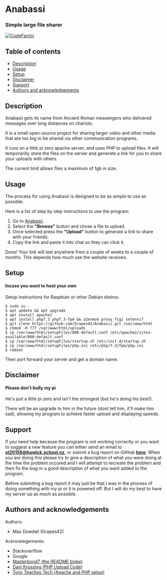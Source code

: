 # Anabassi
### Simple large file sharer
[![CodeFactor](https://www.codefactor.io/repository/github/grapes42/anabasii/badge)](https://www.codefactor.io/repository/github/grapes42/anabasii)

## Table of contents
- [Description](#description)
- [Usage](#usage)
- [Setup](#setup)
- [Disclaimer](#disclaimer)
- [Support](#support)
- [Authors and acknowledgements](#authors-and-acknowledgements)

## Description
Anabasii gets its name from Ancient Roman messengers who delivered messages over long distances on chariots.

It is a small open-source project for sharing larger video and other media that are too big to be shared via other communication programs.

It runs on a little pi zero apache server, and uses PHP to upload files. It will temporarilly store the files on the server and generate a link for you to share your uploads with others.

The current limit allows files a maximum of 1gb in size.

## Usage

The process for using Anabasii is designed to be as simple to use as possible.

Here is a list of step by step instructions to use the program:

1. Go to [Anabasii](http://anabasii.ddns.net).
2. Select the **"Browse"** button and chose a file to upload.
3. Once selected press the **"Upload"** button to generate a link to share with your friends.
4. Copy the link and paste it into chat so they can click it.

Done! Your link will last anywhere from a couple of weeks to a couple of months. This depends how much use the website receives.

## Setup

#### Incase you want to host your own

Setup instructions for Raspbian or other Debian distros.
```
$ sudo su -
$ apt update && apt upgrade
$ apt install apache2 
$ apt install php7.3 php7.3-fpm && a2enmod proxy_fcgi setenvif
$ git clone https://github.com/Grapes42/Anabasii.git /var/www/html
$ chmod -R 777 /var/www/html/uploads
$ cp /var/www/html/setupFiles/000-default.conf /etc/apache2/sites-available/000-default.conf
$ cp /var/www/html/setupFiles/startup.sh /etc/init.d/startup.sh
$ cp /var/www/html/setupFiles/php.ini /etc/php/7.3/fpm/php.ini
$ reboot
```
Then port forward your server and get a domain name.

## Disclaimer

#### Please don't bully my pi
He's just a little pi zero and isn't the strongest (but he's doing his best!).

There will be an upgrade to him in the future (dont tell him, it'll make him sad), allowing my program to achieve faster upload and displaying speeds.

## Support

If you need help because the program is not working correctly or you want to suggest a new feature you can either send an email to **st20156@howick.school.nz**, or submit a bug report on GitHub **[here](https://github.com/Grapes42/Anabasii/issues/new)**. When you are doing this please try to give a description of what you were doing at the time the problem occured and I will attempt to recreate the problem and then fix the bug or a good description of what you want added to the program.

Before submiting a bug report it may just be that I was in the process of doing something with my pi or it is powered off. But I will do my best to have my server up as much as possible.

## Authors and acknowledgements
Authors:
- Max Dowdall (Grapes42)

Acknowlegements:
- Stackoverflow
- Google
- [Masterbond7 (the README bloke)](https://github.com/Masterbond7)
- [Dani Krossing (PHP Upload Code)](https://www.youtube.com/channel/UCzyuZJ8zZ-Lhfnz41DG5qLw)
- [Tony Teaches Tech (Apache and PHP setup)](https://www.youtube.com/channel/UCWPJwoVXJhv0-ucr3pUs1dA)
